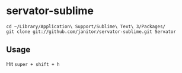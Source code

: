 # servator-sublime

    cd ~/Library/Application\ Support/Sublime\ Text\ 3/Packages/
    git clone git://github.com/janitor/servator-sublime.git Servator
    
## Usage

Hit `super + shift + h`
